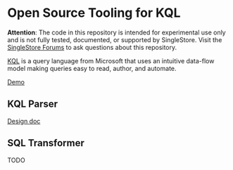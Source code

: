 # Open Source Tooling for KQL

**Attention**: The code in this repository is intended for experimental use only and is not fully tested, documented, or supported by SingleStore. Visit the [SingleStore Forums](https://www.singlestore.com/forum/) to ask questions about this repository.

[KQL](https://docs.microsoft.com/en-us/azure/data-explorer/kusto/query/) is a query
language from Microsoft that uses an intuitive data-flow model
making queries easy to read, author, and automate.

[Demo](https://singlestore-labs.github.io/okql/demo/static/index.html)

## KQL Parser

[Design doc](https://hackmd.io/fhnUUrmVRXOZptcDUtRoPg?view)

## SQL Transformer

TODO
